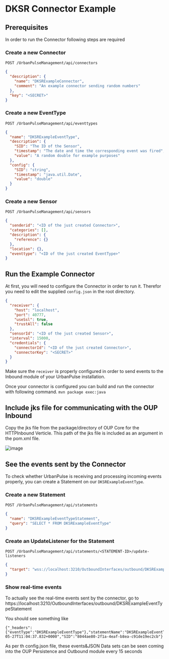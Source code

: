# DKSR Connector Example

## Prerequisites
In order to run the Connector following steps are required

### Create a new Connector
`POST /UrbanPulseManagement/api/connectors`
```json
{
  "description": {
    "name": "DKSRExampleConnector",
    "comment": "An example connector sending random numbers"
  },
  "key": "<SECRET>"
}
```

### Create a new EventType
`POST /UrbanPulseManagement/api/eventtypes`
```json
{
  "name": "DKSRExampleEventType",
  "description": {
    "SID": "The ID of the Sensor",
    "timestamp": "The date and time the corresponding event was fired",
    "value": "A random double for example purposes"
  },
  "config": {
    "SID": "string",
    "timestamp": "java.util.Date",
    "value": "double"
  }
}
```

### Create a new Sensor
`POST /UrbanPulseManagement/api/sensors`
```json
{
  "senderid": "<ID of the just created Connector>",
  "categories": [],
  "description": {
    "reference": {}
  },
  "location": {},
  "eventtype": "<ID of the just created EventType>"
}
```

## Run the Example Connector

At first, you will need to configure the Connector in order to run it. Therefor you need to edit the
supplied `config.json` in the root directory.
```json
{
  "receiver": {
    "host": "localhost",
    "port": 40777,      
    "useSsl": true,     
    "trustAll": false    
  },
  "sensorId": "<ID of the just created Sensor>",
  "interval": 15000,
  "credentials": {
    "connectorId": "<ID of the just created Connector>",
    "connectorKey": "<SECRET>"
  }
}
```
Make sure the `receiver` is properly configured in order to send events to the Inbound module of 
your UrbanPulse installation.

Once your connector is configured you can build and run the connector with following command.
```mvn package exec:java```

## Include jks file for communicating with the OUP Inbound 
Copy the jks file from the package/directory of OUP Core for the HTTPInbound Verticle. This path of the jks file is included as an argument in the pom.xml file. 

![image](https://user-images.githubusercontent.com/102675978/171160103-debc7eeb-3f58-4689-87fb-72df57d54b52.png)


## See the events sent by the Connector
To check whether UrbanPulse is receiving and processing incoming events properly, you can create a 
Statement on our `DKSRExampleEventType`.

### Create a new Statement
`POST /UrbanPulseManagement/api/statements`
```json
{
  "name": "DKSRExampleEventTypeStatement",
  "query": "SELECT * FROM DKSRExampleEventType"
}
```

### Create an UpdateListener for the Statement
`POST /UrbanPulseManagement/api/statements/<STATEMENT-ID>/update-listeners`
```json
{
  "target": "wss://localhost:3210/OutboundInterfaces/outbound/DKSRExampleEventTypeStatement"
}
```

### Show real-time events
To actually see the real-time events sent by the connector, go to 
https://localhost:3210/OutboundInterfaces/outbound/DKSRExampleEventTypeStatement

You should see something like
```
{"_headers":{"eventType":"DKSRExampleEventType"},"statementName":"DKSRExampleEventTypeStatement","value":0.38377175650459394,"timestamp":"2022-05-27T11:04:37.832+0000","SID":"8044ae80-2f1a-4eaf-b8ea-c91de19ec2cb"}
```
As per th config.json file, these events&JSON Data sets can be seen coming into the OUP Persistence and Outbound module every 15 seconds
